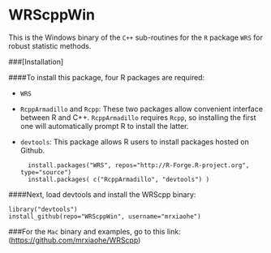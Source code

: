 WRScppWin
=========

This is the Windows binary of the `C++` sub-routines for the `R` package `WRS` for robust statistic methods.

###[Installation]

####To install this package, four R packages are required:

* `WRS`
* `RcppArmadillo` and `Rcpp`: These two packages allow convenient interface between R and C++. `RcppArmadillo` requires `Rcpp`, so installing the first one will automatically prompt R to install the latter.
* `devtools`: This package allows R users to install packages hosted on Github.

        install.packages("WRS", repos="http://R-Forge.R-project.org", type="source")
        install.packages( c("RcppArmadillo", "devtools") )

####Next, load devtools and install the WRScpp binary:

    library("devtools")
    install_github(repo="WRScppWin", username="mrxiaohe")  



###For the `Mac` binary and examples, go to this link: (https://github.com/mrxiaohe/WRScpp)
